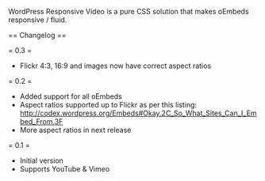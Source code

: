 WordPress Responsive Video is a pure CSS solution that makes oEmbeds responsive / fluid.

== Changelog ==

= 0.3 =
* Flickr 4:3, 16:9 and images now have correct aspect ratios

= 0.2 =
* Added support for all oEmbeds
* Aspect ratios supported up to Flickr as per this listing: http://codex.wordpress.org/Embeds#Okay.2C_So_What_Sites_Can_I_Embed_From.3F
* More aspect ratios in next release

= 0.1 =
* Initial version
* Supports YouTube & Vimeo